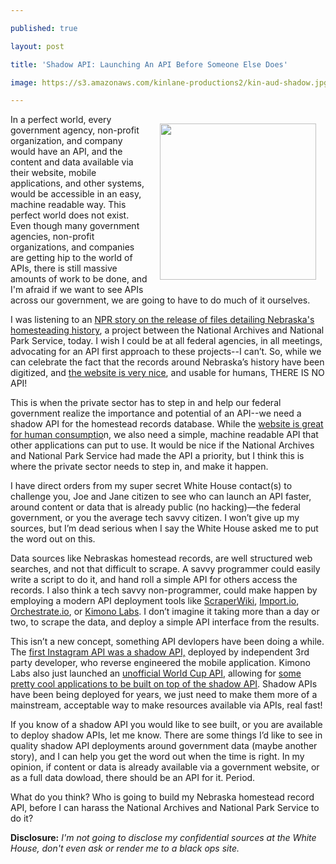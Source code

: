 ---
published: true
layout: post
title: 'Shadow API: Launching An API Before Someone Else Does'
image: https://s3.amazonaws.com/kinlane-productions2/kin-aud-shadow.jpg
---

<p><img style="padding: 15px;" src="https://s3.amazonaws.com/kinlane-productions2/kin-aud-shadow.jpg" alt="" width="250" align="right" />
<p>In a perfect world, every government agency, non-profit organization, and company would have an API, and the content and data available via their website, mobile applications, and other systems, would be accessible in an easy, machine readable way. This perfect world does not exist. Even though many government agencies, non-profit organizations, and companies are getting hip to the world of APIs, there is still massive amounts of work to be done, and I'm afraid if we want to see APIs across our government, we are going to have to do much of it ourselves.
<p>I was listening to an <a href="http://www.npr.org/2014/07/02/327797193/digital-homestead-records-reopen-a-crucial-chapter-of-u-s-history">NPR story on the release of files detailing Nebraska's homesteading history</a>, a project between the National Archives and National Park Service, today. I wish I could be at all federal agencies, in all meetings, advocating for an API first approach to these projects--I can&rsquo;t. So, while we can celebrate the fact that the records around Nebraska&rsquo;s history have been digitized, and <a href="http://cdrh.unl.edu/homestead/">the website is very nice</a>, and usable for humans, THERE IS NO API!
<p>This is when the private sector has to step in and help our federal government realize the importance and potential of an API--we need a shadow API for the homestead records database. While the <a href="http://cdrh.unl.edu/homestead/">website is great for human consumptio</a>n, we also need a simple, machine readable API that other applications can put to use. It would be nice if the National Archives and National Park Service had made the API a priority, but I think this is where the private sector needs to step in, and make it happen.
<p>I have direct orders from my super secret White House contact(s) to challenge you, Joe and Jane citizen to see who can launch an API faster, around content or data that is already public (no hacking)&mdash;the federal government, or you the average tech savvy citizen. I won&rsquo;t give up my sources, but I&rsquo;m dead serious when I say the White House asked me to put the word out on this.
<p>Data sources like Nebraskas homestead records, are well structured web searches, and not that difficult to scrape. A savvy programmer could easily write a script to do it, and hand roll a simple API for others access the records. I also think a tech savvy non-programmer, could make happen by employing a modern API deployment tools like <a href="https://bit.ly/1iZ9EQ6">ScraperWiki</a>, <a href="https://bit.ly/1pKwOg9">Import.io</a>, <a href="https://bit.ly/1wWkDwH">Orchestrate.io</a>, or <a href="https://www.kimonolabs.com/">Kimono Labs</a>. I don&rsquo;t imagine it taking more than a day or two, to scrape the data, and deploy a simple API interface from the results.
<p>This isn&rsquo;t a new concept, something API devlopers have been doing a while. The <a href="http://www.programmableweb.com/news/full-featured-unpublished-instagram-api/2010/12/15">first Instagram API was a shadow API,</a> deployed by independent 3rd party developer, who reverse engineered the mobile application. Kimono Labs also just launched an <a href="http://www.kimonolabs.com/worldcup/explorer">unofficial World Cup API</a>, allowing for <a href="https://webkite.com/world-cup/">some pretty cool applications to be built on top of the shadow API</a>. Shadow APIs have been being deployed for years, we just need to make them more of a mainstream, acceptable way to make resources available via APIs, real fast!
<p>If you know of a shadow API you would like to see built, or you are available to deploy shadow APIs, let me know. There are some things I&rsquo;d like to see in quality shadow API deployments around government data (maybe another story), and I can help you get the word out when the time is right. In my opinion, if content or data is already available via a government website, or as a full data dowload, there should be an API for it. Period.
<p>What do you think? Who is going to build my Nebraska homestead record API, before I can harass the National Archives and National Park Service to do it?
<p><strong>Disclosure:</strong> <em>I'm not going to disclose my confidential sources at the White House, don't even ask or render me to a black ops site.</em>

